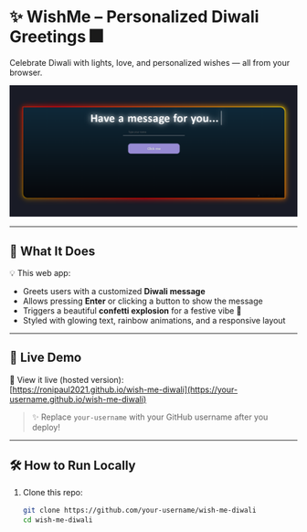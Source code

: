 # ✨ WishMe – Personalized Diwali Greetings 🎆

Celebrate Diwali with lights, love, and personalized wishes — all from your browser.

![Screenshot](Preview.png) <!-- Replace with your own image later -->

---

## 🎯 What It Does

💡 This web app:
- Greets users with a customized **Diwali message**
- Allows pressing **Enter** or clicking a button to show the message
- Triggers a beautiful **confetti explosion** for a festive vibe 🎉
- Styled with glowing text, rainbow animations, and a responsive layout

---

## 🚀 Live Demo

📱 View it live (hosted version):  
[https://ronipaul2021.github.io/wish-me-diwali](https://your-username.github.io/wish-me-diwali)

> ✨ Replace `your-username` with your GitHub username after you deploy!

---

## 🛠 How to Run Locally

1. Clone this repo:
   ```bash
   git clone https://github.com/your-username/wish-me-diwali
   cd wish-me-diwali
   ```
